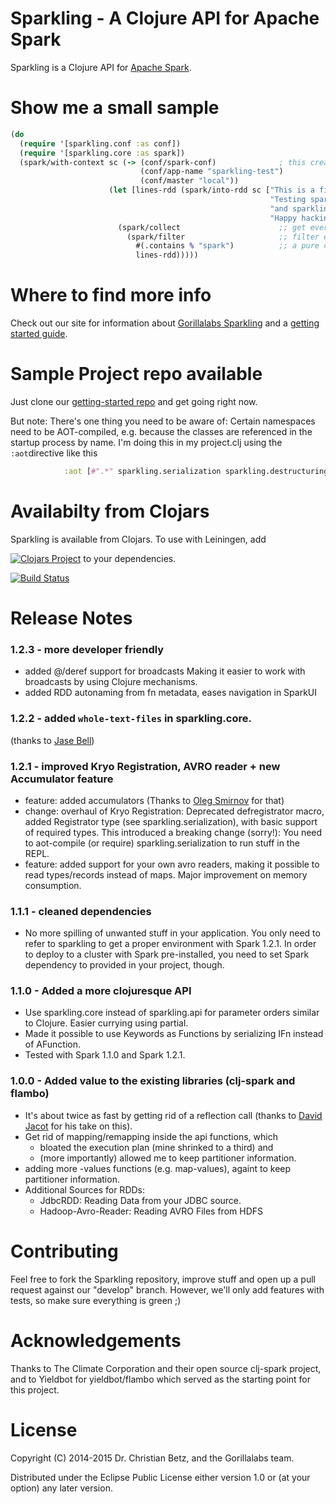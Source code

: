 # Sparkling - A Clojure API for Apache Spark

Sparkling is a Clojure API for [Apache Spark](http://spark.apache.org/).


# Show me a small sample

```clojure
(do
  (require '[sparkling.conf :as conf])
  (require '[sparkling.core :as spark])
  (spark/with-context sc (-> (conf/spark-conf)              ; this creates a spark context from the given context
                             (conf/app-name "sparkling-test")
                             (conf/master "local"))
                      (let [lines-rdd (spark/into-rdd sc ["This is a firest line"   ;; here we provide data from a clojure collection.
                                                          "Testing spark"           ;; You could also read from a text file, or avro file.
                                                          "and sparkling"           ;; You could even approach a JDBC datasource
                                                          "Happy hacking!"])]
                        (spark/collect                      ;; get every element from the filtered RDD
                          (spark/filter                     ;; filter elements in the given RDD (lines-rdd)
                            #(.contains % "spark")          ;; a pure clojure function as filter predicate
                            lines-rdd)))))
```


#  Where to find more info
Check out our site for information about [Gorillalabs Sparkling](http://gorillalabs.github.io/sparkling/)
and a [getting started guide](http://gorillalabs.github.io/sparkling/articles/getting_started.html).

# Sample Project repo available
Just clone our [getting-started repo](https://github.com/gorillalabs/sparkling-getting-started) and get going right now.

But note: There's one thing you need to be aware of: Certain namespaces need to be AOT-compiled, e.g. because the classes are referenced in the startup process by name. I'm doing this in my project.clj using the ```:aot```directive like this

```clojure
            :aot [#".*" sparkling.serialization sparkling.destructuring]
```

# Availabilty from Clojars
Sparkling is available from Clojars. To use with Leiningen, add

[![Clojars Project](http://clojars.org/gorillalabs/sparkling/latest-version.svg)](http://clojars.org/gorillalabs/sparkling) to your dependencies.

[![Build Status](https://secure.travis-ci.org/gorillalabs/sparkling.png)](http://travis-ci.org/gorillalabs/sparkling)


# Release Notes

### 1.2.3 - more developer friendly
 * added @/deref support for broadcasts Making it easier to work with broadcasts by using Clojure mechanisms.
 * added RDD autonaming from fn metadata, eases navigation in SparkUI
 

### 1.2.2 - added ```whole-text-files``` in sparkling.core.
 (thanks to [Jase Bell](https://github.com/jasebell))

### 1.2.1 - improved Kryo Registration, AVRO reader + new Accumulator feature
 * feature: added accumulators (Thanks to [Oleg Smirnov](https://github.com/master) for that)
 * change: overhaul of Kryo Registration: Deprecated defregistrator macro, added Registrator type (see sparkling.serialization), with basic support of required types. This introduced a breaking change (sorry!): You need to aot-compile (or require) sparkling.serialization to run stuff in the REPL.
 * feature: added support for your own avro readers, making it possible to read types/records instead of maps. Major improvement on memory consumption.

### 1.1.1 - cleaned dependencies
 * No more spilling of unwanted stuff in your application. You only need to refer to sparkling to get a proper environment with Spark 1.2.1.
   In order to deploy to a cluster with Spark pre-installed, you need to set Spark dependency to provided in your project, though.

### 1.1.0 - Added a more clojuresque API
 * Use sparkling.core instead of sparkling.api for parameter orders similar to Clojure. Easier currying using partial.
 * Made it possible to use Keywords as Functions by serializing IFn instead of AFunction.
 * Tested with Spark 1.1.0 and Spark 1.2.1.

### 1.0.0 - Added value to the existing libraries (clj-spark and flambo)

* It's about twice as fast by getting rid of a reflection call (thanks to [David Jacot](https://github.com/dajac) for his take on this).
* Get rid of mapping/remapping inside the api functions, which
   * bloated the execution plan (mine shrinked to a third) and
   * (more importantly) allowed me to keep partitioner information.
* adding more -values functions (e.g. map-values), againt to keep partitioner information.
* Additional Sources for RDDs:
  * JdbcRDD: Reading Data from your JDBC source.
  * Hadoop-Avro-Reader: Reading AVRO Files from HDFS


# Contributing

Feel free to fork the Sparkling repository, improve stuff and open up a pull request against our "develop" branch. However, we'll only add features with tests, so make sure everything is green ;)

# Acknowledgements

Thanks to The Climate Corporation and their open source clj-spark project, and to
Yieldbot for yieldbot/flambo which served as the starting point for this project.

# License

Copyright (C) 2014-2015 Dr. Christian Betz, and the Gorillalabs team.

Distributed under the Eclipse Public License either version 1.0 or (at
your option) any later version.
